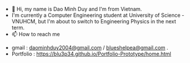 - 👋 Hi, my name is Dao Minh Duy and I'm from Vietnam.
- I'm currently a Computer Engineering student at University of Science - VNUHCM, but I'm about to switch to Engineering Physics in the next term.
- 📫 How to reach me 
+ gmail         : daominhduy2004@gmail.com / blueshelpea@gmail.com .
+ Portfolio     : https://blu3p34.github.io/Portfolio-Prototype/home.html


